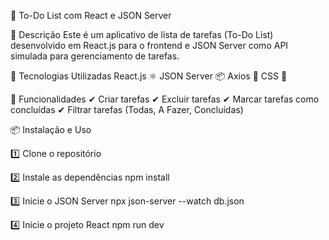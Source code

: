 📌 To-Do List com React e JSON Server

📖 Descrição
Este é um aplicativo de lista de tarefas (To-Do List) desenvolvido em React.js para o frontend e JSON Server como API simulada para gerenciamento de tarefas.

🚀 Tecnologias Utilizadas
React.js ⚛️
JSON Server 📦
Axios 🔗
CSS 🎨

🎯 Funcionalidades
✔ Criar tarefas
✔ Excluir tarefas
✔ Marcar tarefas como concluídas
✔ Filtrar tarefas (Todas, A Fazer, Concluídas)

📦 Instalação e Uso

1️⃣ Clone o repositório

2️⃣ Instale as dependências
npm install

3️⃣ Inicie o JSON Server
npx json-server --watch db.json

4️⃣ Inicie o projeto React
npm run dev
